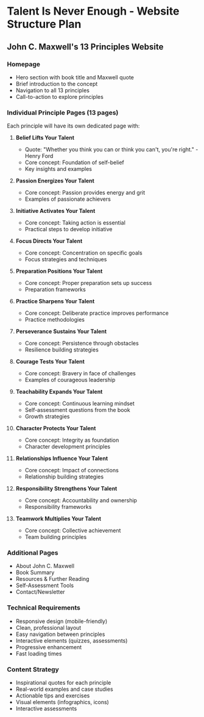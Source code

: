# Talent Is Never Enough - Website Structure Plan

## John C. Maxwell's 13 Principles Website

### Homepage
- Hero section with book title and Maxwell quote
- Brief introduction to the concept
- Navigation to all 13 principles
- Call-to-action to explore principles

### Individual Principle Pages (13 pages)
Each principle will have its own dedicated page with:

1. **Belief Lifts Your Talent**
   - Quote: "Whether you think you can or think you can't, you're right." - Henry Ford
   - Core concept: Foundation of self-belief
   - Key insights and examples

2. **Passion Energizes Your Talent**
   - Core concept: Passion provides energy and grit
   - Examples of passionate achievers

3. **Initiative Activates Your Talent**
   - Core concept: Taking action is essential
   - Practical steps to develop initiative

4. **Focus Directs Your Talent**
   - Core concept: Concentration on specific goals
   - Focus strategies and techniques

5. **Preparation Positions Your Talent**
   - Core concept: Proper preparation sets up success
   - Preparation frameworks

6. **Practice Sharpens Your Talent**
   - Core concept: Deliberate practice improves performance
   - Practice methodologies

7. **Perseverance Sustains Your Talent**
   - Core concept: Persistence through obstacles
   - Resilience building strategies

8. **Courage Tests Your Talent**
   - Core concept: Bravery in face of challenges
   - Examples of courageous leadership

9. **Teachability Expands Your Talent**
   - Core concept: Continuous learning mindset
   - Self-assessment questions from the book
   - Growth strategies

10. **Character Protects Your Talent**
    - Core concept: Integrity as foundation
    - Character development principles

11. **Relationships Influence Your Talent**
    - Core concept: Impact of connections
    - Relationship building strategies

12. **Responsibility Strengthens Your Talent**
    - Core concept: Accountability and ownership
    - Responsibility frameworks

13. **Teamwork Multiplies Your Talent**
    - Core concept: Collective achievement
    - Team building principles

### Additional Pages
- About John C. Maxwell
- Book Summary
- Resources & Further Reading
- Self-Assessment Tools
- Contact/Newsletter

### Technical Requirements
- Responsive design (mobile-friendly)
- Clean, professional layout
- Easy navigation between principles
- Interactive elements (quizzes, assessments)
- Progressive enhancement
- Fast loading times

### Content Strategy
- Inspirational quotes for each principle
- Real-world examples and case studies
- Actionable tips and exercises
- Visual elements (infographics, icons)
- Interactive assessments